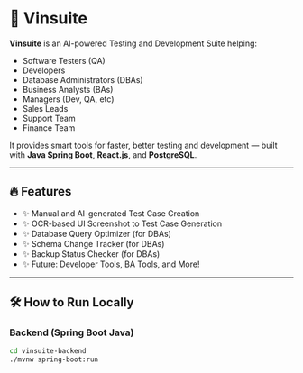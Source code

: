 # 🚀 Vinsuite

**Vinsuite** is an AI-powered Testing and Development Suite helping:
- Software Testers (QA)
- Developers
- Database Administrators (DBAs)
- Business Analysts (BAs)
- Managers (Dev, QA, etc)
- Sales Leads
- Support Team
- Finance Team

It provides smart tools for faster, better testing and development — built with **Java Spring Boot**, **React.js**, and **PostgreSQL**.

---

## 🔥 Features

- ✨ Manual and AI-generated Test Case Creation
- ✨ OCR-based UI Screenshot to Test Case Generation
- ✨ Database Query Optimizer (for DBAs)
- ✨ Schema Change Tracker (for DBAs)
- ✨ Backup Status Checker (for DBAs)
- ✨ Future: Developer Tools, BA Tools, and More!

---

## 🛠 How to Run Locally

### Backend (Spring Boot Java)
```bash
cd vinsuite-backend
./mvnw spring-boot:run
